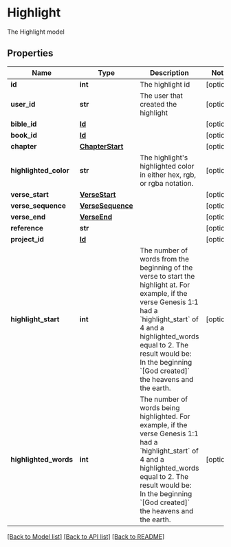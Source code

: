 # Highlight

The Highlight model
## Properties
Name | Type | Description | Notes
------------ | ------------- | ------------- | -------------
**id** | **int** | The highlight id | [optional] 
**user_id** | **str** | The user that created the highlight | [optional] 
**bible_id** | [**Id**](Id.md) |  | [optional] 
**book_id** | [**Id**](Id.md) |  | [optional] 
**chapter** | [**ChapterStart**](ChapterStart.md) |  | [optional] 
**highlighted_color** | **str** | The highlight&#39;s highlighted color in either hex, rgb, or rgba notation. | [optional] 
**verse_start** | [**VerseStart**](VerseStart.md) |  | [optional] 
**verse_sequence** | [**VerseSequence**](VerseSequence.md) |  | [optional] 
**verse_end** | [**VerseEnd**](VerseEnd.md) |  | [optional] 
**reference** | **str** |  | [optional] 
**project_id** | [**Id**](Id.md) |  | [optional] 
**highlight_start** | **int** | The number of words from the beginning of the verse to start the highlight at. For example, if the verse Genesis 1:1 had a &#x60;highlight_start&#x60; of 4 and a highlighted_words equal to 2. The result would be: In the beginning &#x60;[God created]&#x60; the heavens and the earth. | [optional] 
**highlighted_words** | **int** | The number of words being highlighted. For example, if the verse Genesis 1:1 had a &#x60;highlight_start&#x60; of 4 and a highlighted_words equal to 2. The result would be: In the beginning &#x60;[God created]&#x60; the heavens and the earth. | [optional] 

[[Back to Model list]](../README.md#documentation-for-models) [[Back to API list]](../README.md#documentation-for-api-endpoints) [[Back to README]](../README.md)


